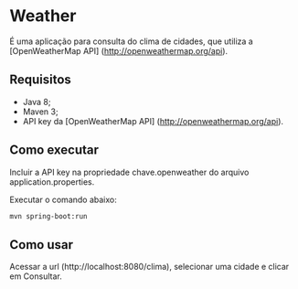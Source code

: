 # Weather

É uma aplicação para consulta do clima de cidades, que utiliza a [OpenWeatherMap API] (http://openweathermap.org/api).

## Requisitos

* Java 8;
* Maven 3;
* API key da [OpenWeatherMap API] (http://openweathermap.org/api).

## Como executar

Incluir a API key na propriedade chave.openweather do arquivo application.properties.

Executar o comando abaixo: 

``` bash
mvn spring-boot:run
```
## Como usar

Acessar a url (http://localhost:8080/clima), selecionar uma cidade e clicar em Consultar.